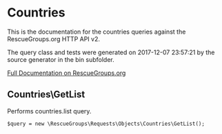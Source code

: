 # Countries

This is the documentation for the countries queries against the RescueGroups.org HTTP API v2.

The query class and tests were generated on 2017-12-07 23:57:21 by the source generator in the bin subfolder.

[Full Documentation on RescueGroups.org](https://userguide.rescuegroups.org/display/APIDG/Object+definitions#Objectdefinitions-countries)

## Countries\GetList

Performs countries.list query.

    $query = new \RescueGroups\Requests\Objects\Countries\GetList();





